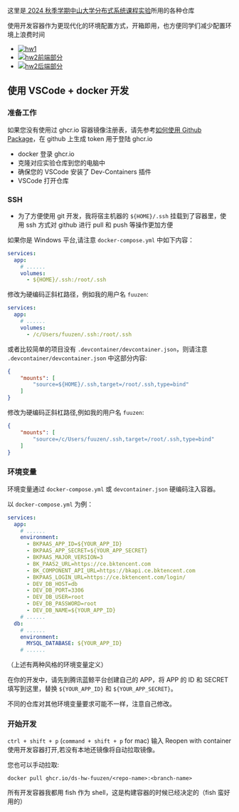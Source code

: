 这里是[ 2024 秋季学期中山大学分布式系统课程实验](https://bk.tencent.com/s-mart/community/question/14194)所用的各种仓库

使用开发容器作为更现代化的环境配置方式，开箱即用，也方便同学们减少配置环境上浪费时间

- [![hw1](https://github.com/ds-hw-fuuzen/hw1/actions/workflows/docker-publish.yml/badge.svg)](https://github.com/ds-hw-fuuzen/hw1/actions/workflows/docker-publish.yml)
- [![hw2前端部分](https://github.com/ds-hw-fuuzen/hw2-frontend/actions/workflows/docker-publish.yml/badge.svg)](https://github.com/ds-hw-fuuzen/hw2-frontend/actions/workflows/docker-publish.yml)
- [![hw2后端部分](https://github.com/ds-hw-fuuzen/hw2-backend/actions/workflows/docker-publish.yml/badge.svg)](https://github.com/ds-hw-fuuzen/hw2-backend/actions/workflows/docker-publish.yml)

## 使用 VSCode + docker 开发

### 准备工作

如果您没有使用过 ghcr.io 容器镜像注册表，请先参考[如何使用 Github Package](https://docs.github.com/zh/packages/working-with-a-github-packages-registry/working-with-the-container-registry)，在 github 上生成 token 用于登陆 ghcr.io

- docker 登录 ghcr.io
- 克隆对应实验仓库到您的电脑中
- 确保您的 VSCode 安装了 Dev-Containers 插件
- VSCode 打开仓库

### SSH

- 为了方便使用 git 开发，我将宿主机器的 `${HOME}/.ssh` 挂载到了容器里，使用 ssh 方式对 github 进行 pull 和 push 等操作更加方便

如果你是 Windows 平台,请注意 `docker-compose.yml` 中如下内容：

``` yaml yaml
services:
  app:
    # ......
    volumes:
      - ${HOME}/.ssh:/root/.ssh
```

修改为硬编码正斜杠路径，例如我的用户名 `fuuzen`:

``` yaml yaml
services:
  app:
    # ......
    volumes:
      - /c/Users/fuuzen/.ssh:/root/.ssh
```

或者比较简单的项目没有 `.devcontainer/devcontainer.json`，则请注意 `.devcontainer/devcontainer.json` 中这部分内容:

```json json
{
    "mounts": [
        "source=${HOME}/.ssh,target=/root/.ssh,type=bind"
    ]
}
```

修改为硬编码正斜杠路径,例如我的用户名 `fuuzen`:

```json json
{
    "mounts": [
        "source=/c/Users/fuuzen/.ssh,target=/root/.ssh,type=bind"
    ]
}
```

### 环境变量

环境变量通过 `docker-compose.yml` 或 `devcontainer.json` 硬编码注入容器。

以 `docker-compose.yml` 为例：

```yaml yaml
services:
  app:
    # ......
    environment:
      - BKPAAS_APP_ID=${YOUR_APP_ID}
      - BKPAAS_APP_SECRET=${YOUR_APP_SECRET}
      - BKPAAS_MAJOR_VERSION=3
      - BK_PAAS2_URL=https://ce.bktencent.com
      - BK_COMPONENT_API_URL=https://bkapi.ce.bktencent.com
      - BKPAAS_LOGIN_URL=https://ce.bktencent.com/login/
      - DEV_DB_HOST=db
      - DEV_DB_PORT=3306
      - DEV_DB_USER=root
      - DEV_DB_PASSWORD=root
      - DEV_DB_NAME=${YOUR_APP_ID}
    # ......
  db:
    # ......
    environment:
      MYSQL_DATABASE: ${YOUR_APP_ID}
    # ......
```

（上述有两种风格的环境变量定义）

在你的开发中，请先到腾讯蓝鲸平台创建自己的 APP，将 APP 的 ID 和 SECRET 填写到这里，替换 `${YOUR_APP_ID}` 和 `${YOUR_APP_SECRET}`。

不同的仓库对其他环境变量要求可能不一样，注意自己修改。

### 开始开发

`ctrl + shift + p` (`command + shift + p` for mac) 输入 Reopen with container 使用开发容器打开,若没有本地还镜像将自动拉取镜像。

您也可以手动拉取:

```shell shell
docker pull ghcr.io/ds-hw-fuuzen/<repo-name>:<branch-name>
```

所有开发容器我都用 fish 作为 shell，这是构建容器的时候已经决定的（fish 蛮好用的）
